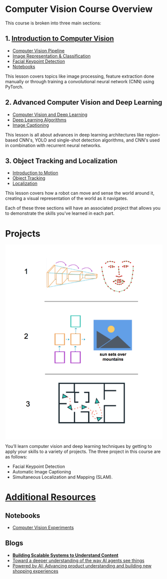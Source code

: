# Computer Vision Course Overview
This course is broken into three main sections:

## 1. [Introduction to Computer Vision](Notes/Intro_to_Computer_Vision.md)</br>

 * [Computer Vision Pipeline](Notes/CV_Pipeline.md)
 * [Image Representation & Classification](Notes/Image_Representation_And_Classification.md)</br>
 * [Facial Keypoint Detection]()
 * [Notebooks](https://github.com/udacity/CVND_Exercises)
 
This lesson covers topics like image processing, feature extraction done manually or through training a convolutional neural network (CNN) using PyTorch.

## 2. Advanced Computer Vision and Deep Learning </br>

 * [Computer Vision and Deep Learning](Notes/Advanced_Computer_Vision_and_Deep_Learning.md)</br>
 * [Deep Learning Algorithms](Notes/Advanced_Computer_Vision_And_Deep_Learning_Algorithms.md)
 * [Image Captioning]()

This lesson is all about advances in deep learning architectures like region-based CNN's, YOLO and single-shot detection algorithms, and CNN's used in combination with recurrent neural networks.

## 3. Object Tracking and Localization </br>
  * [Introduction to Motion](Notes/Introduction_to_Motion.md)
  * [Object Tracking](Notes/Object_Tracking.md)
  * [Localization](https://github.com/udacity/CVND_Localization_Exercises)
  
This lesson covers how a robot can move and sense the world around it, creating a visual representation of the world as it navigates.

Each of these three sections will have an associated project that allows you to demonstrate the skills you've learned in each part.

# Projects

<img src="Visual Representations/Computer_Vision_Projects.png" align="center"/></p>

You’ll learn computer vision and deep learning techniques by getting to apply your skills to a variety of projects.
The three project in this course are as follows:

* Facial Keypoint Detection
* Automatic Image Captioning
* Simultaneous Localization and Mapping (SLAM).

# [Additional Resources](/Additional_Resources.md)

## Notebooks

* [Computer Vision Experiments](https://github.com/luxonis/depthai-experiments)

## Blogs

* <b>[Building Scalable Systems to Understand Content](https://engineering.fb.com/ml-applications/building-scalable-systems-to-understand-content/)</b>
* [Toward a deeper understanding of the way AI agents see things](https://engineering.fb.com/ai-research/ai-agents-see/)
* [Powered by AI: Advancing product understanding and building new shopping experiences](https://ai.facebook.com/blog/powered-by-ai-advancing-product-understanding-and-building-new-shopping-experiences/)
